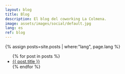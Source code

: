 ```yaml
---
layout: blog
title: Blog
description: El blog del coworking La Colmena.
image: assets/images/social/default.jpg
lang: es
ref: blog
---
```


{% assign posts=site.posts | where:"lang", page.lang %}

<ul>
{% for post in posts %}
    <li>
        <a href="{{ post.url }}">{{ post.title }}</a>
    </li>
{% endfor %}
</ul>
